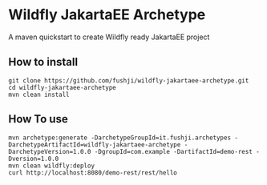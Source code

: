 # Wildfly JakartaEE Archetype

A maven quickstart to create Wildfly ready JakartaEE project

## How to install

```
git clone https://github.com/fushji/wildfly-jakartaee-archetype.git
cd wildfly-jakartaee-archetype
mvn clean install
```

## How To use

```
mvn archetype:generate -DarchetypeGroupId=it.fushji.archetypes -DarchetypeArtifactId=wildfly-jakartaee-archetype -DarchetypeVersion=1.0.0 -DgroupId=com.example -DartifactId=demo-rest -Dversion=1.0.0
mvn clean wildfly:deploy
curl http://localhost:8080/demo-rest/rest/hello
```
